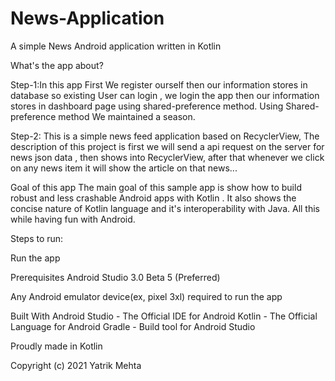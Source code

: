 # News-Application

A simple News Android application written in Kotlin 

What's the app about?

Step-1:In this app First We register ourself then our information stores in database so existing User can login , we login the app then our information stores in dashboard page using shared-preference method. Using Shared-preference method We maintained a season. 

Step-2: This is a simple news feed application based on RecyclerView, The description of this project is first we will send a api request on the server for news json data , then shows into RecyclerView, after that whenever we click on any news item it will show the article on that news...

Goal of this app
The main goal of this sample app is show how to build robust and less crashable Android apps with Kotlin . It also shows the concise nature of Kotlin language and it's interoperability with Java. All this while having fun with Android.

Steps to run:

Run the app

Prerequisites
Android Studio 3.0 Beta 5 (Preferred)

Any Android emulator device(ex,  pixel 3xl) required to run the app

Built With
Android Studio - The Official IDE for Android
Kotlin - The Official Language for Android
Gradle - Build tool for Android Studio

Proudly made in Kotlin


Copyright (c) 2021 Yatrik Mehta

